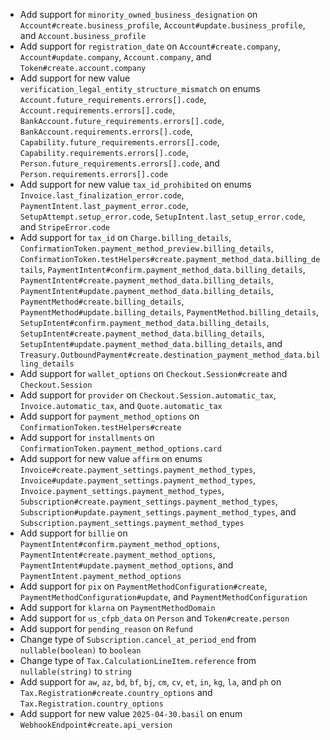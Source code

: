 * Add support for `minority_owned_business_designation` on `Account#create.business_profile`, `Account#update.business_profile`, and `Account.business_profile`
* Add support for `registration_date` on `Account#create.company`, `Account#update.company`, `Account.company`, and `Token#create.account.company`
* Add support for new value `verification_legal_entity_structure_mismatch` on enums `Account.future_requirements.errors[].code`, `Account.requirements.errors[].code`, `BankAccount.future_requirements.errors[].code`, `BankAccount.requirements.errors[].code`, `Capability.future_requirements.errors[].code`, `Capability.requirements.errors[].code`, `Person.future_requirements.errors[].code`, and `Person.requirements.errors[].code`
* Add support for new value `tax_id_prohibited` on enums `Invoice.last_finalization_error.code`, `PaymentIntent.last_payment_error.code`, `SetupAttempt.setup_error.code`, `SetupIntent.last_setup_error.code`, and `StripeError.code`
* Add support for `tax_id` on `Charge.billing_details`, `ConfirmationToken.payment_method_preview.billing_details`, `ConfirmationToken.testHelpers#create.payment_method_data.billing_details`, `PaymentIntent#confirm.payment_method_data.billing_details`, `PaymentIntent#create.payment_method_data.billing_details`, `PaymentIntent#update.payment_method_data.billing_details`, `PaymentMethod#create.billing_details`, `PaymentMethod#update.billing_details`, `PaymentMethod.billing_details`, `SetupIntent#confirm.payment_method_data.billing_details`, `SetupIntent#create.payment_method_data.billing_details`, `SetupIntent#update.payment_method_data.billing_details`, and `Treasury.OutboundPayment#create.destination_payment_method_data.billing_details`
* Add support for `wallet_options` on `Checkout.Session#create` and `Checkout.Session`
* Add support for `provider` on `Checkout.Session.automatic_tax`, `Invoice.automatic_tax`, and `Quote.automatic_tax`
* Add support for `payment_method_options` on `ConfirmationToken.testHelpers#create`
* Add support for `installments` on `ConfirmationToken.payment_method_options.card`
* Add support for new value `affirm` on enums `Invoice#create.payment_settings.payment_method_types`, `Invoice#update.payment_settings.payment_method_types`, `Invoice.payment_settings.payment_method_types`, `Subscription#create.payment_settings.payment_method_types`, `Subscription#update.payment_settings.payment_method_types`, and `Subscription.payment_settings.payment_method_types`
* Add support for `billie` on `PaymentIntent#confirm.payment_method_options`, `PaymentIntent#create.payment_method_options`, `PaymentIntent#update.payment_method_options`, and `PaymentIntent.payment_method_options`
* Add support for `pix` on `PaymentMethodConfiguration#create`, `PaymentMethodConfiguration#update`, and `PaymentMethodConfiguration`
* Add support for `klarna` on `PaymentMethodDomain`
* Add support for `us_cfpb_data` on `Person` and `Token#create.person`
* Add support for `pending_reason` on `Refund`
* Change type of `Subscription.cancel_at_period_end` from `nullable(boolean)` to `boolean`
* Change type of `Tax.CalculationLineItem.reference` from `nullable(string)` to `string`
* Add support for `aw`, `az`, `bd`, `bf`, `bj`, `cm`, `cv`, `et`, `in`, `kg`, `la`, and `ph` on `Tax.Registration#create.country_options` and `Tax.Registration.country_options`
* Add support for new value `2025-04-30.basil` on enum `WebhookEndpoint#create.api_version`